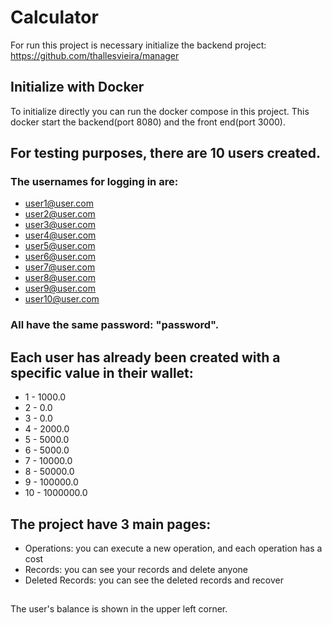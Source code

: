 # Calculator

For run this project is necessary initialize the backend project: https://github.com/thallesvieira/manager


## Initialize with Docker
To initialize directly you can run the docker compose in this project. This docker start the backend(port 8080) and the front end(port 3000).

## For testing purposes, there are 10 users created.
### The usernames for logging in are:
* user1@user.com
* user2@user.com
* user3@user.com
* user4@user.com
* user5@user.com
* user6@user.com
* user7@user.com
* user8@user.com
* user9@user.com
* user10@user.com


### All have the same password: "password".

## Each user has already been created with a specific value in their wallet:

* 1 - 1000.0
* 2 - 0.0
* 3 - 0.0
* 4 - 2000.0
* 5 - 5000.0
* 6 - 5000.0
* 7 - 10000.0
* 8 - 50000.0
* 9 - 100000.0
* 10 - 1000000.0

## The project have 3 main pages:
* Operations: you can execute a new operation, and each operation has a cost
* Records: you can see your records and delete anyone
* Deleted Records: you can see the deleted records and recover

##
The user's balance is shown in the upper left corner.
